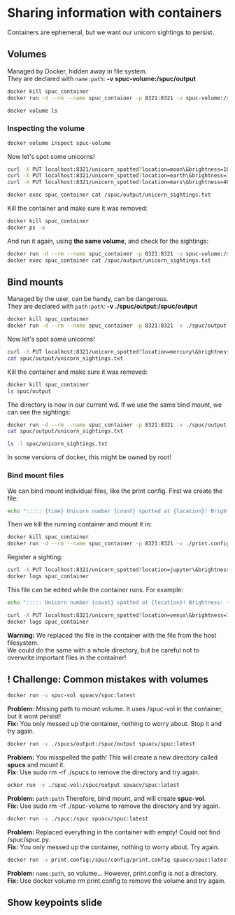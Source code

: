 # Sharing information with containers


Containers are ephemeral, but we want our unicorn sightings to persist.

## Volumes
Managed by Docker, hidden away in file system.  
They are declared with `name:path`:
**-v spuc-volume:/spuc/output**

```bash
docker kill spuc_container
docker run -d --rm --name spuc_container -p 8321:8321 -v spuc-volume:/spuc/output spuacv/spuc:latest
```
```bash
docker volume ls
```

### Inspecting the volume
```bash
docker volume inspect spuc-volume
```

Now let's spot some unicorns!
```bash
curl -X PUT localhost:8321/unicorn_spotted?location=moon\&brightness=100
curl -X PUT localhost:8321/unicorn_spotted?location=earth\&brightness=10
curl -X PUT localhost:8321/unicorn_spotted?location=mars\&brightness=400
```
```bash
docker exec spuc_container cat /spuc/output/unicorn_sightings.txt
```
Kill the container and make sure it was removed:
```bash
docker kill spuc_container
docker ps -a
```
And run it again, using **the same volume**, and check for the sightings:
```bash
docker run -d --rm --name spuc_container -p 8321:8321 -v spuc-volume:/spuc/output spuacv/spuc:latest
docker exec spuc_container cat /spuc/output/unicorn_sightings.txt
```


## Bind mounts
Managed by the user, can be handy, can be dangerous.  
They are declared with `path:path`:
**-v ./spuc/output:/spuc/output**

```bash
docker kill spuc_container
docker run -d --rm --name spuc_container -p 8321:8321 -v ./spuc/output:/spuc/output spuacv/spuc:latest
```
Now let's spot some unicorns!
```bash
curl -X PUT localhost:8321/unicorn_spotted?location=mercury\&brightness=400
cat spuc/output/unicorn_sightings.txt
```
Kill the container and make sure it was removed:
```bash
docker kill spuc_container
ls spuc/output
```
The directory is now in our current wd.
If we use the same bind mount, we can see the sightings:
```bash
docker run -d --rm --name spuc_container -p 8321:8321 -v ./spuc/output:/spuc/output spuacv/spuc:latest
cat spuc/output/unicorn_sightings.txt
```
```bash
ls -l spuc/unicorn_sightings.txt
```
In some versions of docker, this might be owned by root!


### Bind mount files
We can bind mount individual files, like the print config.
First we create the file:
```bash
echo "::::: {time} Unicorn number {count} spotted at {location}! Brightness: {brightness} {units}" > print.config
```
Then we kill the running container and mount it in:
```bash
docker kill spuc_container
docker run -d --rm --name spuc_container -p 8321:8321 -v ./print.config:/spuc/config/print.config -v spuc-volume:/spuc/output spuacv/spuc:latest
```
Register a sighting:
```bash
curl -X PUT localhost:8321/unicorn_spotted?location=jupyter\&brightness=210
docker logs spuc_container
```

This file can be edited while the container runs. For example:
```bash
echo "::::: Unicorn number {count} spotted at {location}! Brightness: {brightness} {units}" > print.config
```
```bash
curl -X PUT localhost:8321/unicorn_spotted?location=venus\&brightness=148
docker logs spuc_container
```

**Warning:** We replaced the file in the container with the file from the host filesystem.  
We could do the same with a whole directory, but be careful not to overwrite important files in the container!

## ! Challenge: Common mistakes with volumes
```bash
docker run -v spuc-vol spuacv/spuc:latest
```
**Problem:** Missing path to mount volume. It uses /spuc-vol in the container, but it wont persist!  
**Fix:** You only messed up the container, nothing to worry about. Stop it and try again.

```bash
docker run -v ./spucs/output:/spuc/output spuacv/spuc:latest
```
**Problem:** You misspelled the path! This will create a new directory called **spucs** and mount it.  
**Fix:** Use sudo rm -rf ./spucs to remove the directory and try again.

```bash
ocker run -v ./spuc-vol:/spuc/output spuacv/spuc:latest
```
**Problem:** `path:path` Therefore, bind mount, and will create **spuc-vol**.  
**Fix:** Use sudo rm -rf ./spuc-volume to remove the directory and try again.

```bash
docker run -v ./spuc:/spuc spuacv/spuc:latest
```
**Problem:** Replaced everything in the container with empty! Could not find /spuc/spuc.py.  
**Fix:** You only messed up the container, nothing to worry about. Try again.

```bash
docker run -v print.config:/spuc/config/print.config spuacv/spuc:latest
```
**Problem:** `name:path`, so volume... However, print.config is not a directory.  
**Fix:** Use docker volume rm print.config to remove the volume and try again.


## Show keypoints slide
